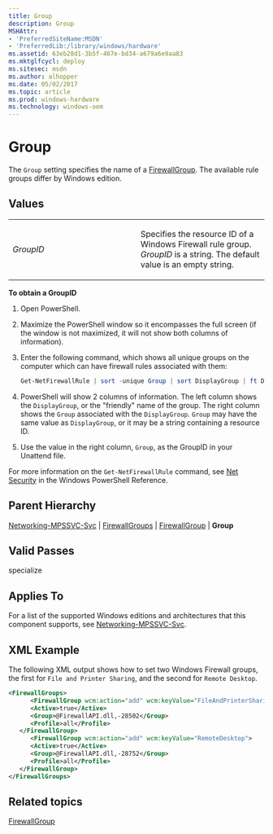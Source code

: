 ```yaml
---
title: Group
description: Group
MSHAttr:
- 'PreferredSiteName:MSDN'
- 'PreferredLib:/library/windows/hardware'
ms.assetid: 63eb28d1-3b5f-467e-bd34-a679a6e9aa83
ms.mktglfcycl: deploy
ms.sitesec: msdn
ms.author: alhopper
ms.date: 05/02/2017
ms.topic: article
ms.prod: windows-hardware
ms.technology: windows-oem
---
```

# Group

The `Group` setting specifies the name of a [FirewallGroup](networking-mpssvc-svcfirewallgroups-firewallgroup.md). The available rule groups differ by Windows edition.

## Values

<table>
<colgroup>
<col width="50%" />
<col width="50%" />
</colgroup>
<tbody>
<tr class="odd">
<td><p><em>GroupID</em></p></td>
<td><p>Specifies the resource ID of a Windows Firewall rule group. <em>GroupID</em> is a string. The default value is an empty string.</p></td>
</tr>
</tbody>
</table>

**To obtain a GroupID**

1. Open PowerShell.
1. Maximize the PowerShell window so it encompasses the full screen (if the window is not maximized, it will not show both columns of information).
1. Enter the following command, which shows all unique groups on the computer which can have firewall rules associated with them:

   ```PowerShell
   Get-NetFirewallRule | sort -unique Group | sort DisplayGroup | ft DisplayGroup, Group
   ```

1. PowerShell will show 2 columns of information. The left column shows the `DisplayGroup`, or the "friendly" name of the group. The right column shows the `Group` associated with the `DisplayGroup`. `Group` may have the same value as `DisplayGroup`, or it may be a string containing a resource ID.
1. Use the value in the right column, `Group`, as the GroupID in your Unattend file.

For more information on the `Get-NetFirewallRule` command, see [Net Security](https://docs.microsoft.com/en-us/powershell/module/netsecurity/?view=win10-ps) in the Windows PowerShell Reference.

## Parent Hierarchy

[Networking-MPSSVC-Svc](networking-mpssvc-svc.md) | [FirewallGroups](networking-mpssvc-svcfirewallgroups.md) | [FirewallGroup](networking-mpssvc-svcfirewallgroups-firewallgroup.md) | **Group**

## Valid Passes

specialize

## Applies To

For a list of the supported Windows editions and architectures that this component supports, see [Networking-MPSSVC-Svc](networking-mpssvc-svc.md).

## XML Example

The following XML output shows how to set two Windows Firewall groups, the first for `File and Printer Sharing`, and the second for `Remote Desktop`.

```XML
<FirewallGroups>
      <FirewallGroup wcm:action="add" wcm:keyValue="FileAndPrinterSharing">
      <Active>true</Active>
      <Group>@FirewallAPI.dll,-28502</Group>
      <Profile>all</Profile>
   </FirewallGroup>
      <FirewallGroup wcm:action="add" wcm:keyValue="RemoteDesktop">
      <Active>true</Active>
      <Group>@FirewallAPI.dll,-28752</Group>
      <Profile>all</Profile>
   </FirewallGroup>
</FirewallGroups>
```

## Related topics

[FirewallGroup](networking-mpssvc-svcfirewallgroups-firewallgroup.md)